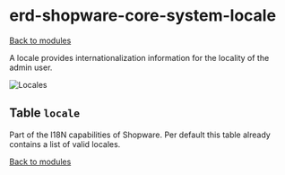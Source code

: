 # erd-shopware-core-system-locale

[Back to modules](../10-modules.md)

A locale provides internationalization information for the locality of the admin user.

![Locales](https://github.com/elkmod/shopware-dx/tree/0c4bd450b25734a607955d03e7f7a908abf1a386/Resources/current/60-references-internals/10-core/10-erd/dist/erd-shopware-core-system-locale.png)

## Table `locale`

Part of the I18N capabilities of Shopware. Per default this table already contains a list of valid locales.

[Back to modules](../10-modules.md)

